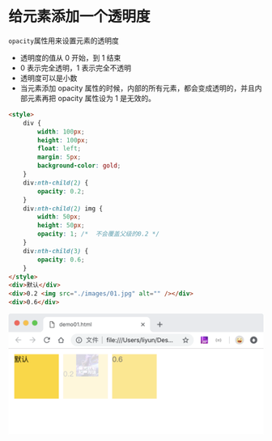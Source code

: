 # 给元素添加一个透明度

`opacity`属性用来设置元素的透明度

-   透明度的值从 0 开始，到 1 结束
-   0 表示完全透明，1 表示完全不透明
-   透明度可以是小数
-   当元素添加 opacity 属性的时候，内部的所有元素，都会变成透明的，并且内部元素再把 opacity 属性设为 1 是无效的。

```html
<style>
    div {
        width: 100px;
        height: 100px;
        float: left;
        margin: 5px;
        background-color: gold;
    }
    div:nth-child(2) {
        opacity: 0.2;
    }
    div:nth-child(2) img {
        width: 50px;
        height: 50px;
        opacity: 1; /*  不会覆盖父级的0.2 */
    }
    div:nth-child(3) {
        opacity: 0.6;
    }
</style>
<div>默认</div>
<div>0.2 <img src="./images/01.jpg" alt="" /></div>
<div>0.6</div>
```

[](./demo/demo01.html)

![](./images/01.png)
